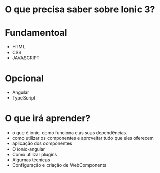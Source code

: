 # O que precisa saber sobre Ionic 3? 

# Fundamentoal
 * HTML
 * CSS
 * JAVASCRIPT

# Opcional
 * Angular
 * TypeScript

 # O que irá aprender?
 * o que é ionic, como funciona e as suas dependências.
 * como utilizar os componentes e aproveitar tudo que eles oferecem
 * aplicação dos componentes
 * O ionic-angular
 * Como utilizar plugins
 * Algumas técnicas
 * Configuração e criação de WebComponents